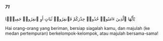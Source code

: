 ##### 71

<span class="ayah">يَٰٓأَيُّهَا ٱلَّذِينَ ءَامَنُوا۟ خُذُوا۟ حِذْرَكُمْ فَٱنفِرُوا۟ ثُبَاتٍ أَوِ ٱنفِرُوا۟ جَمِيعًۭا</span>

<span class="ayah_translation">Hai orang-orang yang beriman, bersiap siagalah kamu, dan majulah (ke medan pertempuran) berkelompok-kelompok, atau majulah bersama-sama!</span>
